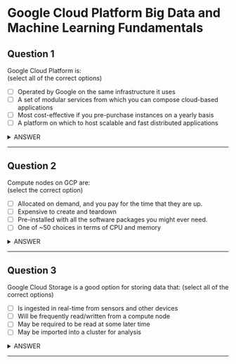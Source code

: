 # Google Cloud Platform Big Data and Machine Learning Fundamentals

## Question 1
Google Cloud Platform is:  
(select all of the correct options)

- [ ] Operated by Google on the same infrastructure it uses
- [ ] A set of modular services from which you can compose cloud-based applications
- [ ] Most cost-effective if you pre-purchase instances on a yearly basis
- [ ] A platform on which to host scalable and fast distributed applications

<details><summary>ANSWER</summary>

- [x] Operated by Google on the same infrastructure it uses
- [x] A set of modular services from which you can compose cloud-based applications
- [ ] ~~Most cost-effective if you pre-purchase instances on a yearly basis~~
- [x] A platform on which to host scalable and fast distributed applications

</details>

---

## Question 2
Compute nodes on GCP are:  
(select the correct option)

- [ ] Allocated on demand, and you pay for the time that they are up.
- [ ] Expensive to create and teardown
- [ ] Pre-installed with all the software packages you might ever need.
- [ ] One of ~50 choices in terms of CPU and memory

<details><summary>ANSWER</summary>

- [x] Allocated on demand, and you pay for the time that they are up.
- [ ] ~~Expensive to create and teardown~~
- [ ] ~~Pre-installed with all the software packages you might ever need.~~
- [ ] ~~One of 50 choices in terms of CPU and memory~~

</details>

---

## Question 3
Google Cloud Storage is a good option for storing data that:
(select all of the correct options)

- [ ] Is ingested in real-time from sensors and other devices
- [ ] Will be frequently read/written from a compute node
- [ ] May be required to be read at some later time
- [ ] May be imported into a cluster for analysis

<details><summary>ANSWER</summary>

- [ ] ~~Is ingested in real-time from sensors and other devices~~
- [ ] ~~Will be frequently read/written from a compute node~~
- [x] May be required to be read at some later time
- [x] May be imported into a cluster for analysis

</details>

---